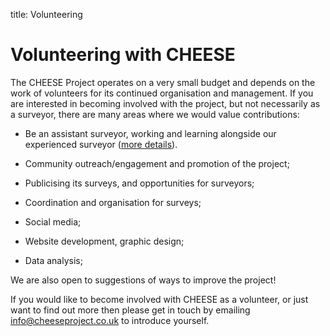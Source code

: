title: Volunteering

# Volunteering with CHEESE

The CHEESE Project operates on a very small budget and depends on the work of
volunteers for its continued organisation and management. If you are interested
in becoming involved with the project, but not necessarily as a surveyor,
there are many areas where we would value contributions:

- Be an assistant surveyor, working and learning alongside our experienced surveyor ([more details](/news/2019-08-22-volunteer-assistant-surveyor-job-vacancy)).

- Community outreach/engagement and promotion of the project;

- Publicising its surveys, and opportunities for surveyors;

- Coordination and organisation for surveys;

- Social media;

- Website development, graphic design;

- Data analysis;

<!--
- By collecting thermal images of buildings to expand our [Heatview
  map](http://www.heatview.co.uk) (this involves operating a CHEESE thermal
  imaging camera, for which there will be a short training session provided).
-->

We are also open to suggestions of ways to improve the project!

If you would like to become involved with CHEESE as a volunteer, or just want
to find out more then please get in touch by emailing
[info@cheeseproject.co.uk](mailto:info@cheeseproject.co.uk) to introduce
yourself.
